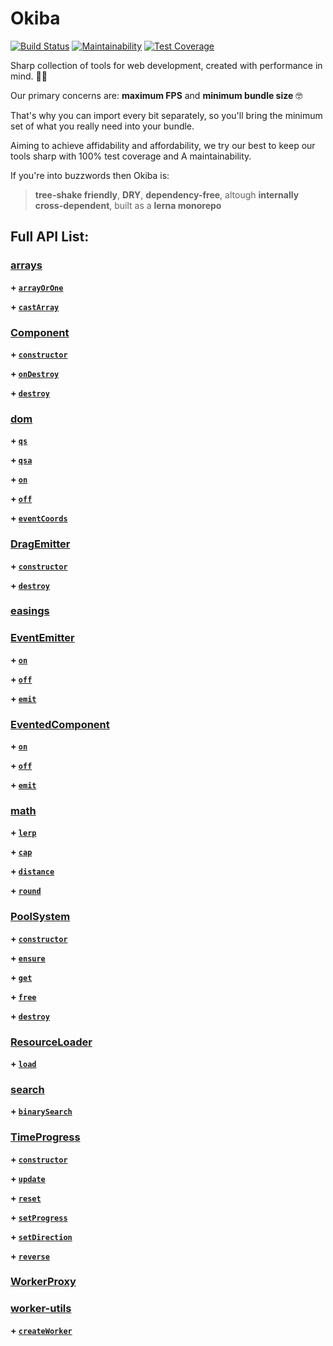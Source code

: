 # Okiba

[![Build Status](https://semaphoreci.com/api/v1/okiba-gang/okiba/branches/master/shields_badge.svg)](https://semaphoreci.com/okiba-gang/okiba)
[![Maintainability](https://api.codeclimate.com/v1/badges/29a8700f940f1019e52e/maintainability)](https://codeclimate.com/github/okiba-gang/okiba/maintainability)
[![Test Coverage](https://api.codeclimate.com/v1/badges/29a8700f940f1019e52e/test_coverage)](https://codeclimate.com/github/okiba-gang/okiba/test_coverage)

Sharp collection of tools for web development, created with performance in mind.  🔪🔪

Our primary concerns are: **maximum FPS** and **minimum bundle size** 🤓

That's why you can import every bit separately, so you'll bring the minimum set of what you really need into your bundle.

Aiming to achieve affidability and affordability, we try our best to keep our tools sharp with 100% test coverage and A maintainability.

If you're into buzzwords then Okiba is:
> **tree-shake friendly**, **DRY**, **dependency-free**, altough **internally cross-dependent**, built as a **lerna monorepo**

## Full API List:


### [arrays](https://github.com/okiba-gang/okiba/tree/master/packages/arrays)

  
  
**\+ [`arrayOrOne`](https://github.com/okiba-gang/okiba/tree/master/packages/arrays#arrayoronearrayLike)**
  
**\+ [`castArray`](https://github.com/okiba-gang/okiba/tree/master/packages/arrays#castarraycastable)**
  
  

### [Component](https://github.com/okiba-gang/okiba/tree/master/packages/component)

  
  
**\+ [`constructor`](https://github.com/okiba-gang/okiba/tree/master/packages/component#componentargs-el-ui-components-options)**
  
**\+ [`onDestroy`](https://github.com/okiba-gang/okiba/tree/master/packages/component#ondestroy)**
  
**\+ [`destroy`](https://github.com/okiba-gang/okiba/tree/master/packages/component#destroy)**
  
  

### [dom](https://github.com/okiba-gang/okiba/tree/master/packages/dom)

  
  
**\+ [`qs`](https://github.com/okiba-gang/okiba/tree/master/packages/dom#qsselector-element)**
  
**\+ [`qsa`](https://github.com/okiba-gang/okiba/tree/master/packages/dom#qsaselector-element)**
  
**\+ [`on`](https://github.com/okiba-gang/okiba/tree/master/packages/dom#onwindow-type-handler)**
  
**\+ [`off`](https://github.com/okiba-gang/okiba/tree/master/packages/dom#offwindow-type-handler)**
  
**\+ [`eventCoords`](https://github.com/okiba-gang/okiba/tree/master/packages/dom#eventcoordsDOM)**
  
  

### [DragEmitter](https://github.com/okiba-gang/okiba/tree/master/packages/drag-emitter)

  
  
**\+ [`constructor`](https://github.com/okiba-gang/okiba/tree/master/packages/drag-emitter#dragemitterel)**
  
**\+ [`destroy`](https://github.com/okiba-gang/okiba/tree/master/packages/drag-emitter#destroy)**
  
  

### [easings](https://github.com/okiba-gang/okiba/tree/master/packages/easings)

  
  
  

### [EventEmitter](https://github.com/okiba-gang/okiba/tree/master/packages/event-emitter)

  
  
**\+ [`on`](https://github.com/okiba-gang/okiba/tree/master/packages/event-emitter#onname-handler)**
  
**\+ [`off`](https://github.com/okiba-gang/okiba/tree/master/packages/event-emitter#offname-handler)**
  
**\+ [`emit`](https://github.com/okiba-gang/okiba/tree/master/packages/event-emitter#emitname-data)**
  
  

### [EventedComponent](https://github.com/okiba-gang/okiba/tree/master/packages/evented-component)

  
  
**\+ [`on`](https://github.com/okiba-gang/okiba/tree/master/packages/evented-component#on)**
  
**\+ [`off`](https://github.com/okiba-gang/okiba/tree/master/packages/evented-component#off)**
  
**\+ [`emit`](https://github.com/okiba-gang/okiba/tree/master/packages/evented-component#emit)**
  
  

### [math](https://github.com/okiba-gang/okiba/tree/master/packages/math)

  
  
**\+ [`lerp`](https://github.com/okiba-gang/okiba/tree/master/packages/math#lerpmin-max-fraction)**
  
**\+ [`cap`](https://github.com/okiba-gang/okiba/tree/master/packages/math#capn-min-max)**
  
**\+ [`distance`](https://github.com/okiba-gang/okiba/tree/master/packages/math#distancex1-x2)**
  
**\+ [`round`](https://github.com/okiba-gang/okiba/tree/master/packages/math#roundn-p)**
  
  

### [PoolSystem](https://github.com/okiba-gang/okiba/tree/master/packages/pool-system)

  
  
**\+ [`constructor`](https://github.com/okiba-gang/okiba/tree/master/packages/pool-system#poolsystemparent-createEl)**
  
**\+ [`ensure`](https://github.com/okiba-gang/okiba/tree/master/packages/pool-system#ensuresize)**
  
**\+ [`get`](https://github.com/okiba-gang/okiba/tree/master/packages/pool-system#get)**
  
**\+ [`free`](https://github.com/okiba-gang/okiba/tree/master/packages/pool-system#freeElement)**
  
**\+ [`destroy`](https://github.com/okiba-gang/okiba/tree/master/packages/pool-system#destroy)**
  
  

### [ResourceLoader](https://github.com/okiba-gang/okiba/tree/master/packages/resource-loader)

  
  
**\+ [`load`](https://github.com/okiba-gang/okiba/tree/master/packages/resource-loader#loadurl)**
  
  

### [search](https://github.com/okiba-gang/okiba/tree/master/packages/search)

  
  
**\+ [`binarySearch`](https://github.com/okiba-gang/okiba/tree/master/packages/search#binarysearchdata-target-start-end-prop)**
  
  

### [TimeProgress](https://github.com/okiba-gang/okiba/tree/master/packages/time-progress)

  
  
**\+ [`constructor`](https://github.com/okiba-gang/okiba/tree/master/packages/time-progress#timeprogressduration)**
  
**\+ [`update`](https://github.com/okiba-gang/okiba/tree/master/packages/time-progress#update)**
  
**\+ [`reset`](https://github.com/okiba-gang/okiba/tree/master/packages/time-progress#reset)**
  
**\+ [`setProgress`](https://github.com/okiba-gang/okiba/tree/master/packages/time-progress#setprogressprogress)**
  
**\+ [`setDirection`](https://github.com/okiba-gang/okiba/tree/master/packages/time-progress#setdirectiondirection)**
  
**\+ [`reverse`](https://github.com/okiba-gang/okiba/tree/master/packages/time-progress#reverse)**
  
  

### [WorkerProxy](https://github.com/okiba-gang/okiba/tree/master/packages/worker-proxy)

  
  
  

### [worker-utils](https://github.com/okiba-gang/okiba/tree/master/packages/worker-utils)

  
  
**\+ [`createWorker`](https://github.com/okiba-gang/okiba/tree/master/packages/worker-utils#createworkerscript)**
  
  


